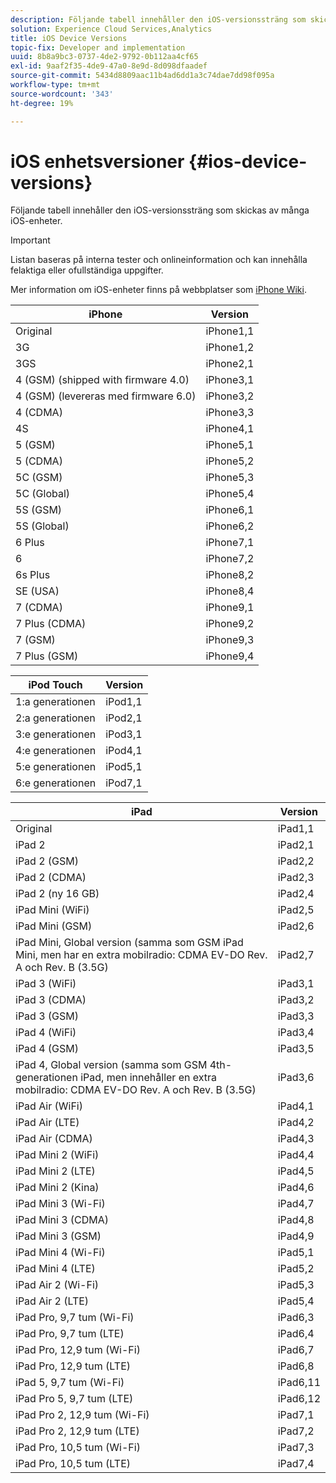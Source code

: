 ```yaml
---
description: Följande tabell innehåller den iOS-versionssträng som skickas av många iOS-enheter.
solution: Experience Cloud Services,Analytics
title: iOS Device Versions
topic-fix: Developer and implementation
uuid: 8b8a9bc3-0737-4de2-9792-0b112aa4cf65
exl-id: 9aaf2f35-4de9-47a0-8e9d-8d098dfaadef
source-git-commit: 5434d8809aac11b4ad6dd1a3c74dae7dd98f095a
workflow-type: tm+mt
source-wordcount: '343'
ht-degree: 19%

---
```


# iOS enhetsversioner {#ios-device-versions}

Följande tabell innehåller den iOS-versionssträng som skickas av många iOS-enheter.

>[!IMPORTANT]
>
>Listan baseras på interna tester och onlineinformation och kan innehålla felaktiga eller ofullständiga uppgifter.

Mer information om iOS-enheter finns på webbplatser som [iPhone Wiki](https://theiphonewiki.com/wiki/Models).

| **iPhone** | **Version** |
|---|---|
| Original | iPhone1,1 |
| 3G | iPhone1,2 |
| 3GS | iPhone2,1 |
| 4 (GSM) (shipped with firmware 4.0) | iPhone3,1 |
| 4 (GSM) (levereras med firmware 6.0) | iPhone3,2 |
| 4 (CDMA) | iPhone3,3 |
| 4S | iPhone4,1 |
| 5 (GSM) | iPhone5,1 |
| 5 (CDMA) | iPhone5,2 |
| 5C (GSM) | iPhone5,3 |
| 5C (Global) | iPhone5,4 |
| 5S (GSM) | iPhone6,1 |
| 5S (Global) | iPhone6,2 |
| 6 Plus | iPhone7,1 |
| 6 | iPhone7,2 |
| 6s Plus | iPhone8,2 |
| SE (USA) | iPhone8,4 |
| 7 (CDMA) | iPhone9,1 |
| 7 Plus (CDMA) | iPhone9,2 |
| 7 (GSM) | iPhone9,3 |
| 7 Plus (GSM) | iPhone9,4 |

| **iPod Touch** | **Version** |
|---|---|
| 1:a generationen | iPod1,1 |
| 2:a generationen | iPod2,1 |
| 3:e generationen | iPod3,1 |
| 4:e generationen | iPod4,1 |
| 5:e generationen | iPod5,1 |
| 6:e generationen | iPod7,1 |

| **iPad** | **Version** |
|---|---|
| Original | iPad1,1 |
| iPad 2 | iPad2,1 |
| iPad 2 (GSM) | iPad2,2 |
| iPad 2 (CDMA) | iPad2,3 |
| iPad 2 (ny 16 GB) | iPad2,4 |
| iPad Mini (WiFi) | iPad2,5 |
| iPad Mini (GSM) | iPad2,6 |
| iPad Mini, Global version (samma som GSM iPad Mini, men har en extra mobilradio: CDMA EV-DO Rev. A och Rev. B (3.5G) | iPad2,7 |
| iPad 3 (WiFi) | iPad3,1 |
| iPad 3 (CDMA) | iPad3,2 |
| iPad 3 (GSM) | iPad3,3 |
| iPad 4 (WiFi) | iPad3,4 |
| iPad 4 (GSM) | iPad3,5 |
| iPad 4, Global version (samma som GSM 4th-generationen iPad, men innehåller en extra mobilradio: CDMA EV-DO Rev. A och Rev. B (3.5G) | iPad3,6 |
| iPad Air (WiFi) | iPad4,1 |
| iPad Air (LTE) | iPad4,2 |
| iPad Air (CDMA) | iPad4,3 |
| iPad Mini 2 (WiFi) | iPad4,4 |
| iPad Mini 2 (LTE) | iPad4,5 |
| iPad Mini 2 (Kina) | iPad4,6 |
| iPad Mini 3 (Wi-Fi) | iPad4,7 |
| iPad Mini 3 (CDMA) | iPad4,8 |
| iPad Mini 3 (GSM) | iPad4,9 |
| iPad Mini 4 (Wi-Fi) | iPad5,1 |
| iPad Mini 4 (LTE) | iPad5,2 |
| iPad Air 2 (Wi-Fi) | iPad5,3 |
| iPad Air 2 (LTE) | iPad5,4 |
| iPad Pro, 9,7 tum (Wi-Fi) | iPad6,3 |
| iPad Pro, 9,7 tum (LTE) | iPad6,4 |
| iPad Pro, 12,9 tum (Wi-Fi) | iPad6,7 |
| iPad Pro, 12,9 tum (LTE) | iPad6,8 |
| iPad 5, 9,7 tum (Wi-Fi) | iPad6,11 |
| iPad Pro 5, 9,7 tum (LTE) | iPad6,12 |
| iPad Pro 2, 12,9 tum (Wi-Fi) | iPad7,1 |
| iPad Pro 2, 12,9 tum (LTE) | iPad7,2 |
| iPad Pro, 10,5 tum (Wi-Fi) | iPad7,3 |
| iPad Pro, 10,5 tum (LTE) | iPad7,4 |
